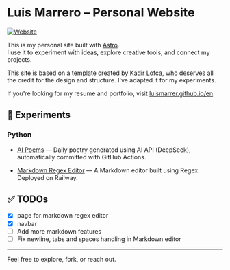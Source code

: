 # Luis Marrero – Personal Website

[![Website](https://img.shields.io/badge/site-luismarrero.me-0f172a?style=for-the-badge)](https://www.luismarrero.me/)

This is my personal site built with [Astro](https://astro.build).  
I use it to experiment with ideas, explore creative tools, and connect my projects.

This site is based on a template created by [Kadir Lofca](https://github.com/kadirlofca), who deserves all the credit for the design and structure. I've adapted it for my experiments.

If you're looking for my resume and portfolio, visit [luismarrer.github.io/en](https://luismarrer.github.io/en/).

## 🧪 Experiments

### Python

- [AI Poems](https://www.luismarrero.me/) — Daily poetry generated using AI API (DeepSeek), automatically committed with GitHub Actions.

- [Markdown Regex Editor](https://www.luismarrero.me/markdown-live) — A Markdown editor built using Regex. Deployed on Railway.

## ✅ TODOs

- [X] page for markdown regex editor
- [X] navbar
- [ ] Add more markdown features
- [ ] Fix newline, tabs and spaces handling in Markdown editor

---

Feel free to explore, fork, or reach out.
